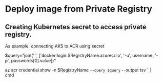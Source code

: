 # Deploy image from Private Registry

## Creating Kubernetes secret to access private registry.

As example, connecting AKS to ACR using secret

$query="join(' ', ['docker login $RegistryName.azurecr.io', '-u', username, '-p', passwords[0].value])"

az acr credential show -n $RegistryName `
--query $query `
--output tsv `
| cmd